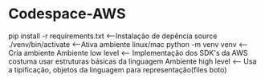 # Codespace-AWS
pip install -r requirements.txt <--Instalação de depência
source ./venv/bin/activate  <--Ativa ambiente linux/mac
python -m venv venv <-- Cria ambiente
Ambiente low level <-- Implementação dos SDK's da AWS costuma usar estruturas básicas da linguagem
Ambiente high level <-- Usa a tipificação, objetos da linguagem para representação(files boto)
